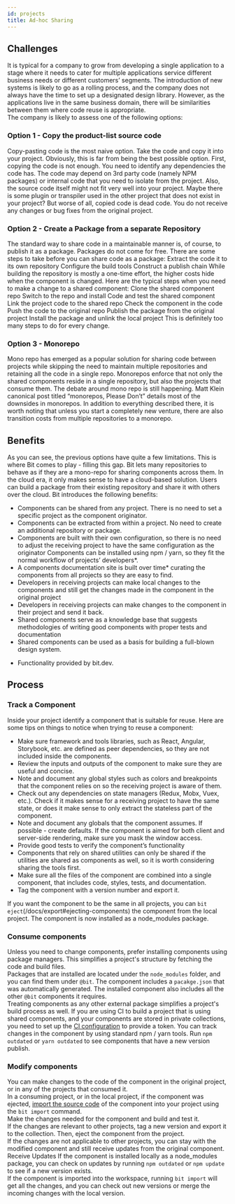 ```yaml
---
id: projects
title: Ad-hoc Sharing
---
```

## Challenges

It is typical for a company to grow from developing a single application to a stage where it needs to cater for multiple applications service different business needs or different customers’ segments. 
The introduction of new systems is likely to go as a rolling process, and the company does not always have the time to set up a designated design library. However, as the applications live in the same business domain, there will be similarities between them where code reuse is appropriate.  
The company is likely to assess one of the following options:  

### Option 1 - Copy the product-list source code

Copy-pasting code is the most naive option. Take the code and copy it into your project. Obviously, this is far from being the best possible option.
First, copying the code is not enough. You need to identify any dependencies the code has. The code may depend on 3rd party code (namely NPM packages) or internal code that you need to isolate from the project.
Also, the source code itself might not fit very well into your project. Maybe there is some plugin or transpiler used in the other project that does not exist in your project?
But worse of all, copied code is dead code. You do not receive any changes or bug fixes from the original project.

### Option 2 - Create a Package from a separate Repository

The standard way to share code in a maintainable manner is, of course, to publish it as a package. Packages do not come for free. There are some steps to take before you can share code as a package:
Extract the code it to its own repository
Configure the build tools
Construct a publish chain
While building the repository is mostly a one-time effort, the higher costs hide when the component is changed. Here are the typical steps when you need to make a change to a shared component:
Clone the shared component repo
Switch to the repo and install
Code and test the shared component
Link the project code to the shared repo
Check the component in the code
Push the code to the original repo
Publish the package from the original project
Install the package and unlink the local project
This is definitely too many steps to do for every change.

### Option 3 - Monorepo

Mono repo has emerged as a popular solution for sharing code between projects while skipping the need to maintain multiple repositories and retaining all the code in a single repo. Monorepos enforce that not only the shared components reside in a single repository, but also the projects that consume them.
The debate around mono repo is still happening. Matt Klein canonical post titled “monorepos, Please Don’t” details most of the downsides in monorepos.
In addition to everything described there, it is worth noting that unless you start a completely new venture, there are also transition costs from multiple repositories to a monorepo.
 
## Benefits

As you can see, the previous options have quite a few limitations. This is where Bit comes to play - filling this gap. Bit lets many repositories to behave as if they are a mono-repo for sharing components across them. In the cloud era, it only makes sense to have a cloud-based solution. Users can build a package from their existing repository and share it with others over the cloud.
Bit introduces the following benefits:  

- Components can be shared from any project. There is no need to set a specific project as the component originator.  
- Components can be extracted from within a project. No need to create an additional repository or package.  
- Components are built with their own configuration, so there is no need to adjust the receiving project to have the same configuration as the originator
Components can be installed using npm / yarn, so they fit the normal workflow of projects’ developers*.  
- A components documentation site is built over time* curating the components from all projects so they are easy to find.
- Developers in receiving projects can make local changes to the components and still get the changes made in the component in the original project
- Developers in receiving projects can make changes to the component in their project and send it back.
- Shared components serve as a knowledge base that suggests methodologies of writing good components with proper tests and documentation
- Shared components can be used as a basis for building a full-blown design system.

* Functionality provided by bit.dev.

## Process

### Track a Component

Inside your project identify a component that is suitable for reuse. Here are some tips on things to notice when trying to reuse a component:  

- Make sure framework and tools libraries, such as React, Angular, Storybook, etc. are defined as peer dependencies, so they are not included inside the components.
- Review the inputs and outputs of the component to make sure they are useful and concise.
- Note and document any global styles such as colors and breakpoints that the component relies on so the receiving project is aware of them.  
- Check out any dependencies on state managers (Redux, Mobx, Vuex, etc.). Check if it makes sense for a receiving project to have the same state, or does it make sense to only extract the stateless part of the component.  
- Note and document any globals that the component assumes. If possible - create defaults. If the component is aimed for both client and server-side rendering, make sure you mask the window access.  
- Provide good tests to verify the component’s functionality
- Components that rely on shared utilities can only be shared if the utilities are shared as components as well, so it is worth considering sharing the tools first.  
- Make sure all the files of the component are combined into a single component, that includes code, styles, tests, and documentation.  
- Tag the component with a version number and export it.  

If you want the component to be the same in all projects, you can `bit eject`(/docs/export#ejecting-components) the component from the local project. The component is now installed as a node_modules package.  

### Consume components

Unless you need to change components, prefer installing components using package managers. This simplifies a project's structure by fetching the code and build files.  
Packages that are installed are located under the `node_modules` folder, and you can find them under `@bit`. The component includes a `pacakge.json` that was automatically generated. The installed component also includes all the other `@bit` components it requires.  
Treating components as any other external package simplifies a project's build process as well.
If you are using CI to build a project that is using shared components, and your components are stored in private collections, you need to set up the [CI configuration](/docs/ci) to provide a token. 
You can track changes in the component by using standard npm / yarn tools. Run `npm outdated` or `yarn outdated` to see components that have a new version publish.  

### Modify components

You can make changes to the code of the component in the original project, or in any of the projects that consumed it.  
In a consuming project, or in the local project, if the component was ejected, [import the source code](/docs/sourcing-components) of the component into your project using the `bit import` command.  
Make the changes needed for the component and build and test it.  
If the changes are relevant to other projects, tag a new version and export it to the collection. Then, eject the component from the project.  
If the changes are not applicable to other projects, you can stay with the modified component and still receive updates from the original component.
Receive Updates
If the component is installed locally as a node_modules package, you can check on updates by running `npm outdated` or `npm update` to see if a new version exists.  
If the component is imported into the workspace, running `bit import` will get all the changes, and you can check out new versions or merge the incoming changes with the local version.
